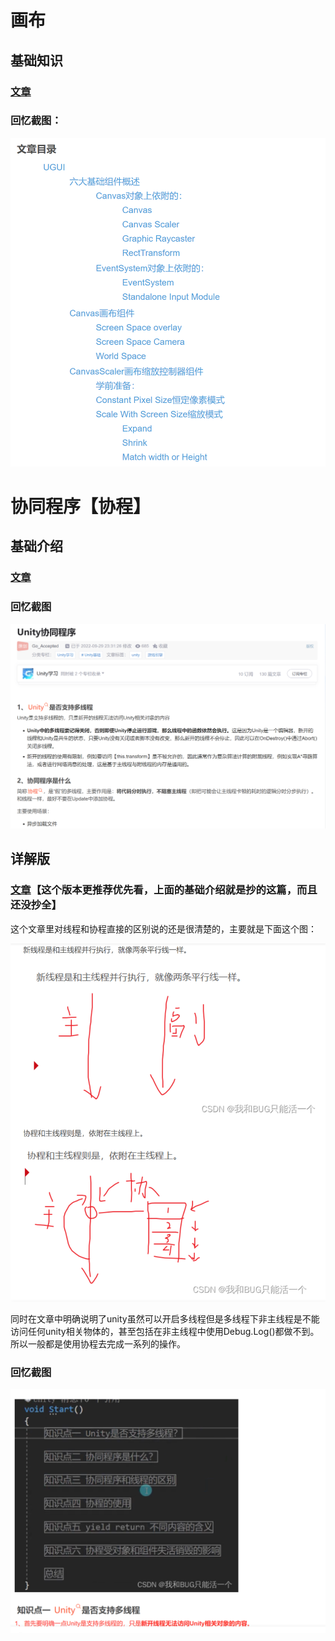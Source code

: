 # 画布

## 基础知识

### [文章](https://blog.csdn.net/BraveRunTo/article/details/117732018)

### 回忆截图：

![image-20230703161315540](./base.assets/image-20230703161315540.png)

# 协同程序【协程】

## 基础介绍

### [文章](https://blog.csdn.net/Go_Accepted/article/details/127115101)

### 回忆截图

![image-20230711103418591](./base.assets/image-20230711103418591.png)

## 详解版

### [文章](https://blog.csdn.net/qq_42705793/article/details/127652498)【这个版本更推荐优先看，上面的基础介绍就是抄的这篇，而且还没抄全】

这个文章里对线程和协程直接的区别说的还是很清楚的，主要就是下面这个图：

![image-20230711110153058](./base.assets/image-20230711110153058.png)

同时在文章中明确说明了unity虽然可以开启多线程但是多线程下非主线程是不能访问任何unity相关物体的，甚至包括在非主线程中使用Debug.Log()都做不到。所以一般都是使用协程去完成一系列的操作。

### 回忆截图

![image-20230711105952683](./base.assets/image-20230711105952683.png)